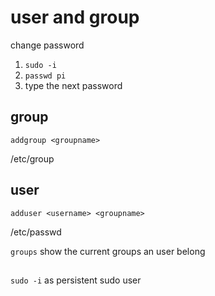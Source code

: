 # user and group
change password
1. `sudo -i`
2. `passwd pi`
3. type the next password

## group
`addgroup <groupname>`

/etc/group

## user
`adduser <username> <groupname>`

/etc/passwd

`groups` 
show the current groups an user belong

##  

`sudo -i` as persistent sudo user
